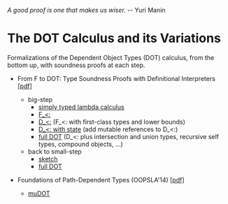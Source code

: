 _A good proof is one that makes us wiser._ -- Yuri Manin

The DOT Calculus and its Variations
===================================

Formalizations of the Dependent Object Types (DOT) calculus, from the bottom up, with soundness proofs at each step.

- From F to DOT: Type Soundness Proofs with Definitional Interpreters [[pdf]](http://arxiv.org/pdf/1510.05216.pdf)
  - big-step
    - [simply typed lambda calculus](/dev2015/nano0.v)
    - [F_<:](/dev2015/fsub0.v)
    - [D_<:](/dev2015/fsub2.v) (F_<: with first-class types and lower bounds)
    - [D_<: with state](dev2015/fsub4.v) (add mutable references to D_<:)
    - [full DOT](/dev2015/dot24.v) (D_<: plus intersection and union types, recursive self types, compound objects, ...)
  - back to small-step
    - [sketch](/dev2015/dot-smallstep1.v)
    - [full DOT](/dev2015/dot-smallstep5.v)

- Foundations of Path-Dependent Types (OOPSLA'14) [[pdf]](http://lampwww.epfl.ch/~amin/dot/fpdt.pdf)
  - [muDOT](/oopsla/dot.elf)
